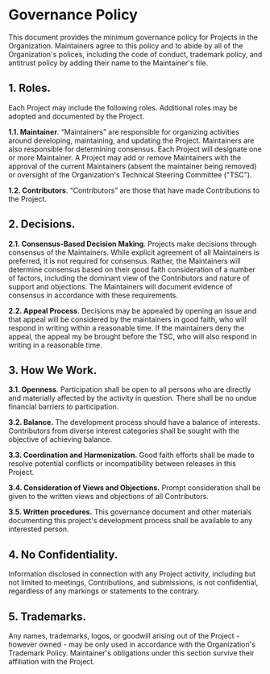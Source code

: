 # Governance Policy

This document provides the minimum governance policy for Projects in the Organization. Maintainers agree to this policy and to abide by all of the Organization's polices, including the code of conduct, trademark policy, and antitrust policy by adding their name to the Maintainer's file.

## 1.	Roles.

Each Project may include the following roles. Additional roles may be adopted and documented by the Project.

**1.1.	Maintainer**. “Maintainers” are responsible for organizing activities around developing, maintaining, and updating  the Project. Maintainers are also responsible for determining consensus. Each Project will designate one or more Maintainer. A Project may add or remove Maintainers with the approval of the current Maintainers (absent the maintainer being removed) or oversight of the Organization's Technical Steering Committee ("TSC").

**1.2.	Contributors**. “Contributors” are those that have made Contributions to the Project.

## 2.	Decisions.

**2.1.	Consensus-Based Decision Making**. Projects make decisions through consensus of the Maintainers. While explicit agreement of all Maintainers is preferred, it is not required for consensus. Rather, the Maintainers will determine consensus based on their good faith consideration of a number of factors, including the dominant view of the Contributors and nature of support and objections. The Maintainers will document evidence of consensus in accordance with these requirements.

**2.2.	Appeal Process**. Decisions may be appealed by opening an issue and that appeal will be considered by the maintainers in good faith, who will respond in writing within a reasonable time. If the maintainers deny the appeal, the appeal my be brought before the TSC, who will also respond in writing in a reasonable time.

## 3.	How We Work.

**3.1.	Openness**. Participation shall be open to all persons who are directly and materially affected by the activity in question. There shall be no undue financial barriers to participation.

**3.2.	Balance.**  The development process should have a balance of interests. Contributors from diverse interest categories shall be sought with the objective of achieving balance.

**3.3.	Coordination and Harmonization.** Good faith efforts shall be made to resolve potential conflicts or incompatibility between releases in this Project.

**3.4.	Consideration of Views and Objections.** Prompt consideration shall be given to the written views and objections of all Contributors.

**3.5.	Written procedures.** This governance document and other materials documenting this project's development process shall be available to any interested person.

## 4. No Confidentiality.

Information disclosed in connection with any Project activity, including but not limited to meetings, Contributions, and submissions, is not confidential, regardless of any markings or statements to the contrary.

## 5. Trademarks.

Any names, trademarks, logos, or goodwill arising out of the Project - however owned - may be only used in accordance with the  Organization's Trademark Policy. Maintainer's obligations under this section survive their affiliation with the Project.